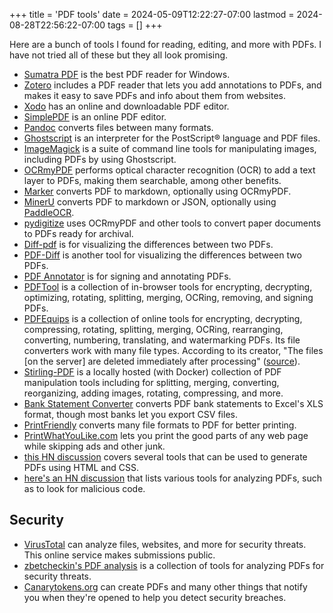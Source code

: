 +++
title = 'PDF tools'
date = 2024-05-09T12:22:27-07:00
lastmod = 2024-08-28T22:56:22-07:00
tags = []
+++

Here are a bunch of tools I found for reading, editing, and more with PDFs. I have not tried all of these but they all look promising.

* [Sumatra PDF](https://www.sumatrapdfreader.org/free-pdf-reader) is the best PDF reader for Windows.
* [Zotero](https://www.zotero.org/) includes a PDF reader that lets you add annotations to PDFs, and makes it easy to save PDFs and info about them from websites.
* [Xodo](https://xodo.com/) has an online and downloadable PDF editor.
* [SimplePDF](https://simplepdf.eu/) is an online PDF editor.
* [Pandoc](https://pandoc.org/) converts files between many formats.
* [Ghostscript](https://ghostscript.com/index.html) is an interpreter for the PostScript® language and PDF files.
* [ImageMagick](https://imagemagick.org/script/formats.php) is a suite of command line tools for manipulating images, including PDFs by using Ghostscript.
* [OCRmyPDF](https://github.com/ocrmypdf/OCRmyPDF) performs optical character recognition (OCR) to add a text layer to PDFs, making them searchable, among other benefits.
* [Marker](https://github.com/vikparuchuri/marker) converts PDF to markdown, optionally using OCRmyPDF.
* [MinerU](https://github.com/opendatalab/MinerU) converts PDF to markdown or JSON, optionally using [PaddleOCR](https://github.com/PaddlePaddle/PaddleOCR).
* [pydigitize](https://news.ycombinator.com/item?id=30615279) uses OCRmyPDF and other tools to convert paper documents to PDFs ready for archival.
* [Diff-pdf](https://news.ycombinator.com/item?id=40854319) is for visualizing the differences between two PDFs.
* [PDF-Diff](https://news.ycombinator.com/item?id=32353479) is another tool for visualizing the differences between two PDFs.
* [PDF Annotator](https://pdf-annotator.repeat.day/) is for signing and annotating PDFs.
* [PDFTool](https://www.pdftool.org/en) is a collection of in-browser tools for encrypting, decrypting, optimizing, rotating, splitting, merging, OCRing, removing, and signing PDFs.
* [PDFEquips](https://www.pdfequips.com) is a collection of online tools for encrypting, decrypting, compressing, rotating, splitting, merging, OCRing, rearranging, converting, numbering, translating, and watermarking PDFs. Its file converters work with many file types. According to its creator, "The files [on the server] are deleted immediately after processing" ([source](https://news.ycombinator.com/item?id=40337933#40340313#40338727:~:text=the%20files%20are%20deleted%20immediately%20after%20processing)).
* [Stirling-PDF](https://github.com/Stirling-Tools/Stirling-PDF) is a locally hosted (with Docker) collection of PDF manipulation tools including for splitting, merging, converting, reorganizing, adding images, rotating, compressing, and more.
* [Bank Statement Converter](https://bankstatementconverter.com/) converts PDF bank statements to Excel's XLS format, though most banks let you export CSV files.
* [PrintFriendly](https://www.printfriendly.com/) converts many file formats to PDF for better printing.
* [PrintWhatYouLike.com](https://www.printwhatyoulike.com/) lets you print the good parts of any web page while skipping ads and other junk.
* [this HN discussion](https://news.ycombinator.com/item?id=39027543) covers several tools that can be used to generate PDFs using HTML and CSS.
* [here's an HN discussion](https://news.ycombinator.com/item?id=41377960) that lists various tools for analyzing PDFs, such as to look for malicious code.

## Security

* [VirusTotal](https://www.virustotal.com/gui/home/upload) can analyze files, websites, and more for security threats. This online service makes submissions public.
* [zbetcheckin's PDF analysis](https://github.com/zbetcheckin/PDF_analysis?tab=readme-ov-file) is a collection of tools for analyzing PDFs for security threats.
* [Canarytokens.org](https://canarytokens.org/nest/) can create PDFs and many other things that notify you when they're opened to help you detect security breaches.
